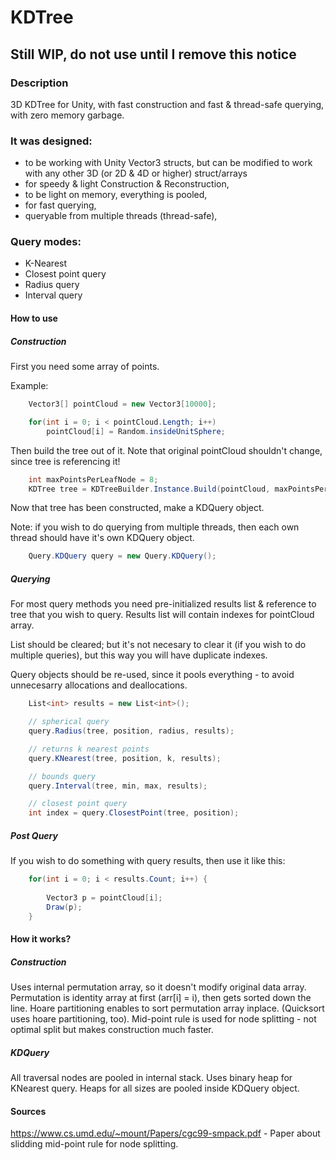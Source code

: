 # KDTree
## Still WIP, do not use until I remove this notice

### Description

3D KDTree for Unity, with fast construction and fast & thread-safe querying, with zero memory garbage.

### It was designed:

* to be working with Unity Vector3 structs, but can be modified to work with any other 3D (or 2D & 4D or higher) struct/arrays
* for speedy & light Construction & Reconstruction,
* to be light on memory, everything is pooled,
* for fast querying, 
* queryable from multiple threads (thread-safe),

### Query modes:
* K-Nearest
* Closest point query
* Radius query
* Interval query

#### How to use


##### Construction

First you need some array of points.

Example:

```cs
    Vector3[] pointCloud = new Vector3[10000];

    for(int i = 0; i < pointCloud.Length; i++)
		pointCloud[i] = Random.insideUnitSphere;
```

Then build the tree out of it. Note that original pointCloud shouldn't change, since tree is referencing it!

```cs
	int maxPointsPerLeafNode = 8;
	KDTree tree = KDTreeBuilder.Instance.Build(pointCloud, maxPointsPerLeafNode);
```

Now that tree has been constructed, make a KDQuery object. 

Note: if you wish to do querying from multiple threads, then each own thread should have it's own KDQuery object.

```cs
    Query.KDQuery query = new Query.KDQuery();
```

##### Querying

For most query methods you need pre-initialized results list & reference to tree that you wish to query.
Results list will contain indexes for pointCloud array.

List should be cleared; but it's not necesary to clear it (if you wish to do multiple queries), but this way you will have duplicate indexes.

Query objects should be re-used, since it pools everything - to avoid unnecesarry allocations and deallocations.
```cs
    List<int> results = new List<int>();

    // spherical query
    query.Radius(tree, position, radius, results);

    // returns k nearest points
    query.KNearest(tree, position, k, results);

    // bounds query
    query.Interval(tree, min, max, results);

    // closest point query
	int index = query.ClosestPoint(tree, position);
```

##### Post Query

If you wish to do something with query results, then use it like this:
```cs
    for(int i = 0; i < results.Count; i++) {
		
		Vector3 p = pointCloud[i];
		Draw(p);
    }

```

#### How it works?

##### Construction

Uses internal permutation array, so it doesn't modify original data array. Permutation is identity array at first (arr[i] = i), then gets sorted down the line.
Hoare partitioning enables to sort permutation array inplace. (Quicksort uses hoare partitioning, too).
Mid-point rule is used for node splitting - not optimal split but makes construction much faster.

##### KDQuery

All traversal nodes are pooled in internal stack.
Uses binary heap for KNearest query. Heaps for all sizes are pooled inside KDQuery object.

#### Sources

https://www.cs.umd.edu/~mount/Papers/cgc99-smpack.pdf - Paper about slidding mid-point rule for node splitting.
